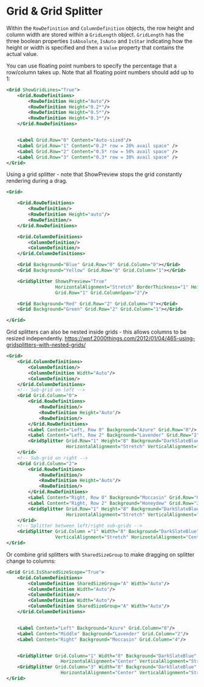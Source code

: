 # Grid & Grid Splitter

Within the `RowDefinition` and `ColumnDefinition` objects, the row height and column width are stored within a `GridLength` object. `GridLength` has the three boolean properties `IsAbsolute`, `IsAuto` and `IsStar` indicating how the height or width is specified and then a `Value` property that contains the actual value.

You can use floating point numbers to specify the percentage that a row/column takes up. Note that all floating point numbers should add up to 1:

```xml
<Grid ShowGridLines="True">
    <Grid.RowDefinitions>
        <RowDefinition Height="Auto"/>
        <RowDefinition Height="0.2*"/>
        <RowDefinition Height="0.5*"/>
        <RowDefinition Height="0.3*"/>
    </Grid.RowDefinitions>


    <Label Grid.Row="0" Content="Auto-sized"/>
    <Label Grid.Row="1" Content="0.2* row = 20% avail space" />
    <Label Grid.Row="2" Content="0.5* row = 50% avail space" />
    <Label Grid.Row="3" Content="0.3* row = 30% avail space" />
</Grid>
```

Using a grid splitter - note that ShowPreview stops the grid constantly rendering during a drag. 

```xml
<Grid>

    <Grid.RowDefinitions>
        <RowDefinition/>
        <RowDefinition Height="auto"/>
        <RowDefinition/>
    </Grid.RowDefinitions>

    <Grid.ColumnDefinitions>
        <ColumnDefinition/>
        <ColumnDefinition/>
    </Grid.ColumnDefinitions>

    <Grid Background="Blue" Grid.Row="0" Grid.Column="0"></Grid>
    <Grid Background="Yellow" Grid.Row="0" Grid.Column="1"></Grid>

    <GridSplitter ShowsPreview="True"
                  HorizontalAlignment="Stretch" BorderThickness="1" Height="6"
                  Grid.Row="1" Grid.ColumnSpan="2"/>

    <Grid Background="Red" Grid.Row="2" Grid.Column="0"></Grid>
    <Grid Background="Green" Grid.Row="2" Grid.Column="1"></Grid>

</Grid>
```

Grid splitters can also be nested inside grids - this allows columns to be resized independently.
https://wpf.2000things.com/2012/01/04/465-using-gridsplitters-with-nested-grids/

```xml
<Grid>
    <Grid.ColumnDefinitions>
        <ColumnDefinition/>
        <ColumnDefinition Width="Auto"/>
        <ColumnDefinition/>
    </Grid.ColumnDefinitions>
    <!-- Sub-grid on left -->
    <Grid Grid.Column="0">
        <Grid.RowDefinitions>
            <RowDefinition/>
            <RowDefinition Height="Auto"/>
            <RowDefinition/>
        </Grid.RowDefinitions>
        <Label Content="Left, Row 0" Background="Azure" Grid.Row="0"/>
        <Label Content="Left, Row 2" Background="Lavender" Grid.Row="2"/>
        <GridSplitter Grid.Row="1" Height="8" Background="DarkSlateBlue"
                      HorizontalAlignment="Stretch" VerticalAlignment="Center"/>
    </Grid>
    <!-- Sub-grid on right -->
    <Grid Grid.Column="2">
        <Grid.RowDefinitions>
            <RowDefinition/>
            <RowDefinition Height="Auto"/>
            <RowDefinition/>
        </Grid.RowDefinitions>
        <Label Content="Right, Row 0" Background="Moccasin" Grid.Row="0"/>
        <Label Content="Right, Row 2" Background="Honeydew" Grid.Row="2"/>
        <GridSplitter Grid.Row="1" Height="8" Background="DarkSlateBlue"
                      HorizontalAlignment="Stretch" VerticalAlignment="Center"/>
    </Grid>
    <!-- Splitter between left/right sub-grids -->
    <GridSplitter Grid.Column ="1" Width="8" Background="DarkSlateBlue"
                  VerticalAlignment="Stretch" HorizontalAlignment="Center"/>
</Grid>
```

Or combine grid splitters with `SharedSizeGroup` to make dragging on splitter change to columns:

```xml
<Grid Grid.IsSharedSizeScope="True">
    <Grid.ColumnDefinitions>
        <ColumnDefinition SharedSizeGroup="A" Width="Auto"/>
        <ColumnDefinition Width="Auto"/>
        <ColumnDefinition/>
        <ColumnDefinition Width="Auto"/>
        <ColumnDefinition SharedSizeGroup="A" Width="Auto"/>
    </Grid.ColumnDefinitions>


    <Label Content="Left" Background="Azure" Grid.Column="0"/>
    <Label Content="Middle" Background="Lavender" Grid.Column="2"/>
    <Label Content="Right" Background="Moccasin" Grid.Column="4"/>


    <GridSplitter Grid.Column="1" Width="8" Background="DarkSlateBlue"
                    HorizontalAlignment="Center" VerticalAlignment="Stretch"/>
    <GridSplitter Grid.Column="3" Width="8" Background="DarkSlateBlue"
                    HorizontalAlignment="Center" VerticalAlignment="Stretch"/>
</Grid>
```


<!--stackedit_data:
eyJoaXN0b3J5IjpbLTEyMTE1OTk1NjZdfQ==
-->